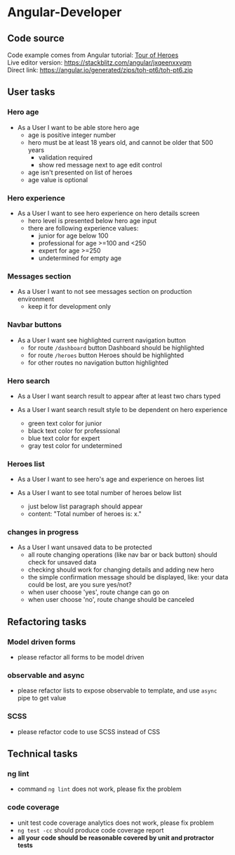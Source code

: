 # Angular-Developer

## Code source
Code example comes from Angular tutorial: [Tour of Heroes](https://angular.io/tutorial)<br>
Live editor version: https://stackblitz.com/angular/jxqeenxxvqm <br>
Direct link: https://angular.io/generated/zips/toh-pt6/toh-pt6.zip

## User tasks

### Hero age

- As a User I want to be able store hero age
  - age is positive integer number
  - hero must be at least 18 years old, and cannot be older that 500 years
    - validation required
    - show red message next to age edit control
  - age isn't presented on list of heroes
  - age value is optional
  
### Hero experience

- As a User I want to see hero experience on hero details screen
  - hero level is presented below hero age input
  - there are following experience values:
    - junior for age below 100
    - professional for age >=100 and <250
    - expert for age >=250
    - undetermined for empty age
    
### Messages section
- As a User I want to not see messages section on production environment
  - keep it for development only
  
### Navbar buttons
- As a User I want see highlighted current navigation button
  - for route `/dashboard` button Dashboard should be highlighted
  - for route `/heroes` button Heroes should be highlighted
  - for other routes no navigation button highlighted

### Hero search
- As a User I want search result to appear after at least two chars typed

- As a User I want search result style to be dependent on hero experience
  - green text color for junior
  - black text color for professional
  - blue  text color for expert
  - gray test color for undetermined

### Heroes list
- As a User I want to see hero's age and experience on heroes list

- As a User I want to see total number of heroes below list
  - just below list paragraph should appear
  - content: "Total number of heroes is: x."

### changes in progress
- As a User I want unsaved data to be protected 
  - all route changing operations (like nav bar or back button) should check for unsaved data
  - checking should work for changing details and adding new hero
  - the simple confirmation message should be displayed, like: your data could be lost, are you sure yes/not?
  - when user choose 'yes', route change can go on
  - when user choose 'no', route change should be canceled

## Refactoring tasks

### Model driven forms
- please refactor all forms to be model driven

### observable and async
- please refactor lists to expose observable to template, and use `async` pipe to get value

### SCSS
- please refactor code to use SCSS instead of CSS

## Technical tasks

### ng lint
- command `ng lint` does not work, please fix the problem

### code coverage
- unit test code coverage analytics does not work, please fix problem
- `ng test -cc` should produce code coverage report
- **all your code should be reasonable covered by unit and protractor tests**
